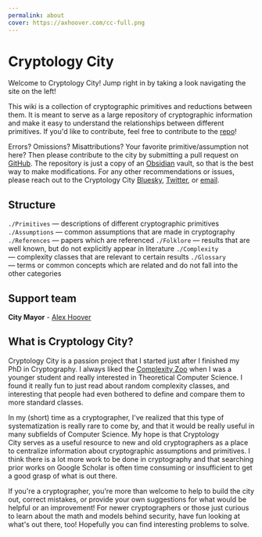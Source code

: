 ```yaml
---
permalink: about
cover: https://axhoover.com/cc-full.png
---
```

# Cryptology City
Welcome to Cryptology City! Jump right in by taking a look navigating the site on the left!

This wiki is a collection of cryptographic primitives and reductions between them. It is meant to serve as a large repository of cryptographic information and make it easy to understand the relationships between different primitives. If you'd like to contribute, feel free to contribute to the [repo](https://github.com/axhoover/cryptology.city)!

Errors? Omissions? Misattributions? Your favorite primitive/assumption not here? Then please contribute to the city by submitting a pull request on [GitHub](https://github.com/axhoover/cryptology.city). The repository is just a copy of an [Obsidian](https://obsidian.md) vault, so that is the best way to make modifications. For any other recommendations or issues, please reach out to the Cryptology City [Bluesky](https://bsky.app/profile/cryptology.city), [Twitter](https://twitter.com/cryptologycity), or [email](mailto:cryptologycity@gmail.com).

## Structure
`./Primitives` — descriptions of different cryptographic primitives
`./Assumptions` — common assumptions that are made in cryptography
`./References` — papers which are referenced
`./Folklore` — results that are well known, but do not explicitly appear in literature
`./Complexity` — complexity classes that are relevant to certain results
`./Glossary` — terms or common concepts which are related and do not fall into the other categories

## Support team
**City Mayor** - [Alex Hoover](https://axhoover.com/)


## What is Cryptology City?
Cryptology City is a passion project that I started just after I finished my PhD in Cryptography. I always liked the [Complexity Zoo](https://complexityzoo.net/) when I was a younger student and really interested in Theoretical Computer Science. I found it really fun to just read about random complexity classes, and interesting that people had even bothered to define and compare them to more standard classes.

In my (short) time as a cryptographer, I've realized that this type of systematization is really rare to come by, and that it would be really useful in many subfields of Computer Science. My hope is that Cryptology City serves as a useful resource to new and old cryptographers as a place to centralize information about cryptographic assumptions and primitives. I think there is a lot more work to be done in cryptography and that searching prior works on Google Scholar is often time consuming or insufficient to get a good grasp of what is out there.

If you're a cryptographer, you're more than welcome to help to build the city out, correct mistakes, or provide your own suggestions for what would be helpful or an improvement! For newer cryptographers or those just curious to learn about the math and models behind security, have fun looking at what's out there, too! Hopefully you can find interesting problems to solve.